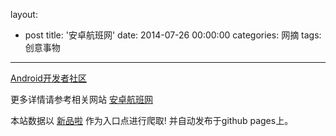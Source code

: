 layout: 
  - post 
title: '安卓航班网' 
date: 2014-07-26 00:00:00 
categories: 网摘 
tags: 创意事物 
---

<a href="http://xinpinla.com/product/292" title="查看产品详情">
								Android开发者社区							</a>  

更多详情请参考相关网站 [安卓航班网](http://www.apkway.com/)  

本站数据以 [新品啦](http://xinpinla.com/) 作为入口点进行爬取! 并自动发布于github pages上。  
